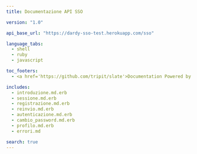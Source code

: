 ```yaml
---
title: Documentazione API SSO

version: "1.0"

api_base_url: "https://dardy-sso-test.herokuapp.com/sso"

language_tabs:
  - shell
  - ruby
  - javascript

toc_footers:
  - <a href='https://github.com/tripit/slate'>Documentation Powered by Slate</a>

includes:
  - introduzione.md.erb
  - sessione.md.erb
  - registrazione.md.erb
  - reinvio.md.erb
  - autenticazione.md.erb
  - cambio_password.md.erb
  - profilo.md.erb
  - errori.md

search: true
---
```

